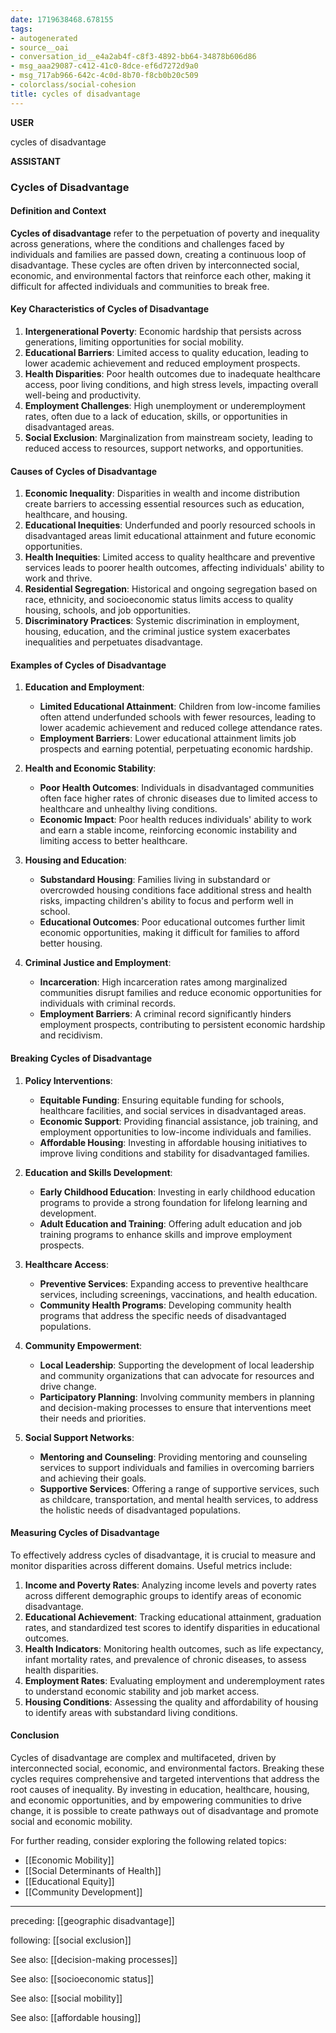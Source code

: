 ```yaml
---
date: 1719638468.678155
tags:
- autogenerated
- source__oai
- conversation_id__e4a2ab4f-c8f3-4892-bb64-34878b606d86
- msg_aaa29087-c412-41c0-8dce-ef6d7272d9a0
- msg_717ab966-642c-4c0d-8b70-f8cb0b20c509
- colorclass/social-cohesion
title: cycles of disadvantage
---
```


**USER**

cycles of disadvantage


**ASSISTANT**

### Cycles of Disadvantage

#### Definition and Context

**Cycles of disadvantage** refer to the perpetuation of poverty and inequality across generations, where the conditions and challenges faced by individuals and families are passed down, creating a continuous loop of disadvantage. These cycles are often driven by interconnected social, economic, and environmental factors that reinforce each other, making it difficult for affected individuals and communities to break free.

#### Key Characteristics of Cycles of Disadvantage

1. **Intergenerational Poverty**: Economic hardship that persists across generations, limiting opportunities for social mobility.
2. **Educational Barriers**: Limited access to quality education, leading to lower academic achievement and reduced employment prospects.
3. **Health Disparities**: Poor health outcomes due to inadequate healthcare access, poor living conditions, and high stress levels, impacting overall well-being and productivity.
4. **Employment Challenges**: High unemployment or underemployment rates, often due to a lack of education, skills, or opportunities in disadvantaged areas.
5. **Social Exclusion**: Marginalization from mainstream society, leading to reduced access to resources, support networks, and opportunities.

#### Causes of Cycles of Disadvantage

1. **Economic Inequality**: Disparities in wealth and income distribution create barriers to accessing essential resources such as education, healthcare, and housing.
2. **Educational Inequities**: Underfunded and poorly resourced schools in disadvantaged areas limit educational attainment and future economic opportunities.
3. **Health Inequities**: Limited access to quality healthcare and preventive services leads to poorer health outcomes, affecting individuals' ability to work and thrive.
4. **Residential Segregation**: Historical and ongoing segregation based on race, ethnicity, and socioeconomic status limits access to quality housing, schools, and job opportunities.
5. **Discriminatory Practices**: Systemic discrimination in employment, housing, education, and the criminal justice system exacerbates inequalities and perpetuates disadvantage.

#### Examples of Cycles of Disadvantage

1. **Education and Employment**:
   - **Limited Educational Attainment**: Children from low-income families often attend underfunded schools with fewer resources, leading to lower academic achievement and reduced college attendance rates.
   - **Employment Barriers**: Lower educational attainment limits job prospects and earning potential, perpetuating economic hardship.

2. **Health and Economic Stability**:
   - **Poor Health Outcomes**: Individuals in disadvantaged communities often face higher rates of chronic diseases due to limited access to healthcare and unhealthy living conditions.
   - **Economic Impact**: Poor health reduces individuals' ability to work and earn a stable income, reinforcing economic instability and limiting access to better healthcare.

3. **Housing and Education**:
   - **Substandard Housing**: Families living in substandard or overcrowded housing conditions face additional stress and health risks, impacting children's ability to focus and perform well in school.
   - **Educational Outcomes**: Poor educational outcomes further limit economic opportunities, making it difficult for families to afford better housing.

4. **Criminal Justice and Employment**:
   - **Incarceration**: High incarceration rates among marginalized communities disrupt families and reduce economic opportunities for individuals with criminal records.
   - **Employment Barriers**: A criminal record significantly hinders employment prospects, contributing to persistent economic hardship and recidivism.

#### Breaking Cycles of Disadvantage

1. **Policy Interventions**:
   - **Equitable Funding**: Ensuring equitable funding for schools, healthcare facilities, and social services in disadvantaged areas.
   - **Economic Support**: Providing financial assistance, job training, and employment opportunities to low-income individuals and families.
   - **Affordable Housing**: Investing in affordable housing initiatives to improve living conditions and stability for disadvantaged families.

2. **Education and Skills Development**:
   - **Early Childhood Education**: Investing in early childhood education programs to provide a strong foundation for lifelong learning and development.
   - **Adult Education and Training**: Offering adult education and job training programs to enhance skills and improve employment prospects.

3. **Healthcare Access**:
   - **Preventive Services**: Expanding access to preventive healthcare services, including screenings, vaccinations, and health education.
   - **Community Health Programs**: Developing community health programs that address the specific needs of disadvantaged populations.

4. **Community Empowerment**:
   - **Local Leadership**: Supporting the development of local leadership and community organizations that can advocate for resources and drive change.
   - **Participatory Planning**: Involving community members in planning and decision-making processes to ensure that interventions meet their needs and priorities.

5. **Social Support Networks**:
   - **Mentoring and Counseling**: Providing mentoring and counseling services to support individuals and families in overcoming barriers and achieving their goals.
   - **Supportive Services**: Offering a range of supportive services, such as childcare, transportation, and mental health services, to address the holistic needs of disadvantaged populations.

#### Measuring Cycles of Disadvantage

To effectively address cycles of disadvantage, it is crucial to measure and monitor disparities across different domains. Useful metrics include:

1. **Income and Poverty Rates**: Analyzing income levels and poverty rates across different demographic groups to identify areas of economic disadvantage.
2. **Educational Achievement**: Tracking educational attainment, graduation rates, and standardized test scores to identify disparities in educational outcomes.
3. **Health Indicators**: Monitoring health outcomes, such as life expectancy, infant mortality rates, and prevalence of chronic diseases, to assess health disparities.
4. **Employment Rates**: Evaluating employment and underemployment rates to understand economic stability and job market access.
5. **Housing Conditions**: Assessing the quality and affordability of housing to identify areas with substandard living conditions.

#### Conclusion

Cycles of disadvantage are complex and multifaceted, driven by interconnected social, economic, and environmental factors. Breaking these cycles requires comprehensive and targeted interventions that address the root causes of inequality. By investing in education, healthcare, housing, and economic opportunities, and by empowering communities to drive change, it is possible to create pathways out of disadvantage and promote social and economic mobility.

For further reading, consider exploring the following related topics:
- [[Economic Mobility]]
- [[Social Determinants of Health]]
- [[Educational Equity]]
- [[Community Development]]


---

preceding: [[geographic disadvantage]]  


following: [[social exclusion]]

See also: [[decision-making processes]]


See also: [[socioeconomic status]]


See also: [[social mobility]]


See also: [[affordable housing]]